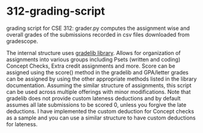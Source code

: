# 312-grading-script

grading script for CSE 312: grader.py computes the assignment wise and overall grades of the submissions recorded in csv files downloaded from gradescope. 

The internal structure uses [gradelib library](https://eldridgejm.github.io/gradelib/#gradelib.Gradebook).
 Allows for organization of assignments into various groups including Psets (written and coding) Concept Checks, 
Extra credit assignments and more. Score can be assigned using the score() method in the gradelib and GPA/letter grades can be assigned 
by using the other appropriate methods listed in the library documentation. Assuming the similar structure of assignments, this script 
can be used across multiple offerings with minor modifications. Note that gradelib does not provide custom lateness deductions and by default 
assumes all late submissions to be scored 0, unless you forgive the late deductions. I have implemented the custom deduction for Concept checks 
as a sample and you can use a similar structure to have custom deductions for lateness. 
